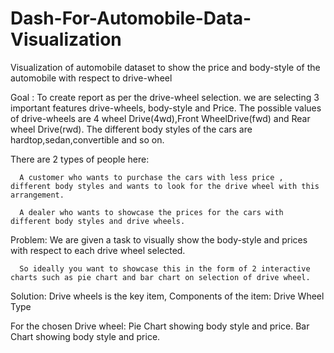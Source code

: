 # Dash-For-Automobile-Data-Visualization
Visualization of automobile dataset to show the price and body-style of the automobile with respect to drive-wheel

Goal :
      To create report as per the drive-wheel selection.
      we are selecting 3 important features drive-wheels, body-style and Price.
      The possible values of drive-wheels are 4 wheel Drive(4wd),Front WheelDrive(fwd) and Rear wheel Drive(rwd).
      The different body styles of the cars are hardtop,sedan,convertible and so on.

There are 2 types of people here:

      A customer who wants to purchase the cars with less price , different body styles and wants to look for the drive wheel with this arrangement.

      A dealer who wants to showcase the prices for the cars with different body styles and drive wheels.

Problem:
      We are  given a task to visually show the body-style and prices with respect to each drive wheel selected.

      So ideally you want to showcase this in the form of 2 interactive charts such as pie chart and bar chart on selection of drive wheel.

Solution:
  Drive wheels  is the key item,
  Components of the item:
      Drive Wheel Type

For the chosen Drive wheel:
      Pie Chart showing body style and price.
      Bar Chart showing body style and price.
      
